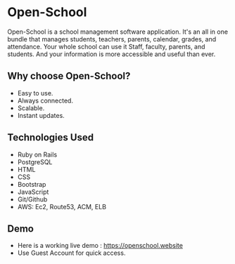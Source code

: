 # Open-School

Open-School is a school management software application. It's an all in one bundle that manages students, teachers, parents, calendar, grades, and attendance. Your whole school can use it Staff, faculty, parents, and students. And your information is more accessible and useful than ever.

## Why choose Open-School?

* Easy to use.
* Always connected.
* Scalable.
* Instant updates.

## Technologies Used

* Ruby on Rails
* PostgreSQL
* HTML
* CSS
* Bootstrap
* JavaScript
* Git/Github
* AWS: Ec2, Route53, ACM, ELB

## Demo
* Here is a working live demo : https://openschool.website
* Use Guest Account for quick access.
